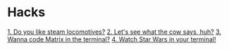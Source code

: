 # Hacks

[1. Do you like steam locomotives?](https://github.com/lostfanyhack/Hacks/tree/581355a8566865e0a9e0f6189bb8e4cf19467fe3/1.%20Do%20you%20like%20steam%20locomotives%3F)
[2. Let's see what the cow says, huh?](https://github.com/lostfanyhack/Hacks/tree/89ddb31e418091fe529560a42172a8099b97b492/2.%20Let's%20see%20what%20the%20cow%20says%2C%20huh%3F%20)
[3. Wanna code Matrix in the terminal?](https://github.com/lostfanyhack/Hacks/tree/89ddb31e418091fe529560a42172a8099b97b492/3.%20Wanna%20code%20Matrix%20in%20the%20terminal%3F)
[4. Watch Star Wars in your terminal!](https://github.com/lostfanyhack/Hacks/tree/7d725f89e2136b7cd576f25d82e8bdafe799b75d/4.%20Watch%20Star%20Wars%20in%20your%20terminal!)
